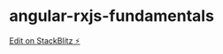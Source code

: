 # angular-rxjs-fundamentals

[Edit on StackBlitz ⚡️](https://stackblitz.com/edit/angular-ivy-g3nzrd)